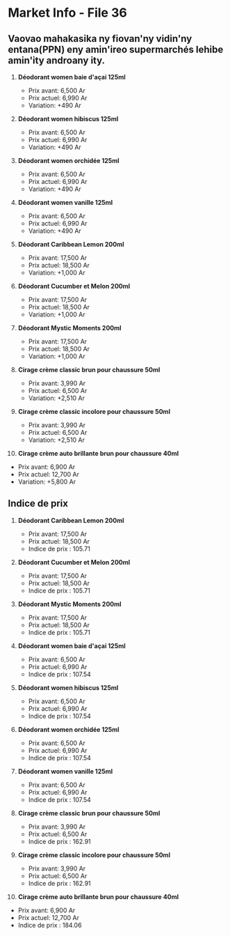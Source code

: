 # Market Info - File 36

## Vaovao mahakasika ny fiovan'ny vidin'ny entana(PPN) eny amin'ireo supermarchés lehibe amin'ity androany ity.

1. **Déodorant women baie d'açai 125ml**
   - Prix avant: 6,500 Ar
   - Prix actuel: 6,990 Ar
   - Variation: +490 Ar

2. **Déodorant women hibiscus 125ml**
   - Prix avant: 6,500 Ar
   - Prix actuel: 6,990 Ar
   - Variation: +490 Ar

3. **Déodorant women orchidée 125ml**
   - Prix avant: 6,500 Ar
   - Prix actuel: 6,990 Ar
   - Variation: +490 Ar

4. **Déodorant women vanille 125ml**
   - Prix avant: 6,500 Ar
   - Prix actuel: 6,990 Ar
   - Variation: +490 Ar

5. **Déodorant Caribbean Lemon 200ml**
   - Prix avant: 17,500 Ar
   - Prix actuel: 18,500 Ar
   - Variation: +1,000 Ar

6. **Déodorant Cucumber et Melon 200ml**
   - Prix avant: 17,500 Ar
   - Prix actuel: 18,500 Ar
   - Variation: +1,000 Ar

7. **Déodorant Mystic Moments 200ml**
   - Prix avant: 17,500 Ar
   - Prix actuel: 18,500 Ar
   - Variation: +1,000 Ar

8. **Cirage crème classic brun pour chaussure 50ml**
   - Prix avant: 3,990 Ar
   - Prix actuel: 6,500 Ar
   - Variation: +2,510 Ar

9. **Cirage crème classic incolore pour chaussure 50ml**
   - Prix avant: 3,990 Ar
   - Prix actuel: 6,500 Ar
   - Variation: +2,510 Ar

10. **Cirage crème auto brillante brun pour chaussure 40ml**
   - Prix avant: 6,900 Ar
   - Prix actuel: 12,700 Ar
   - Variation: +5,800 Ar



## Indice de prix

1. **Déodorant Caribbean Lemon 200ml**
   - Prix avant: 17,500 Ar
   - Prix actuel: 18,500 Ar
   - Indice de prix : 105.71

2. **Déodorant Cucumber et Melon 200ml**
   - Prix avant: 17,500 Ar
   - Prix actuel: 18,500 Ar
   - Indice de prix : 105.71

3. **Déodorant Mystic Moments 200ml**
   - Prix avant: 17,500 Ar
   - Prix actuel: 18,500 Ar
   - Indice de prix : 105.71

4. **Déodorant women baie d'açai 125ml**
   - Prix avant: 6,500 Ar
   - Prix actuel: 6,990 Ar
   - Indice de prix : 107.54

5. **Déodorant women hibiscus 125ml**
   - Prix avant: 6,500 Ar
   - Prix actuel: 6,990 Ar
   - Indice de prix : 107.54

6. **Déodorant women orchidée 125ml**
   - Prix avant: 6,500 Ar
   - Prix actuel: 6,990 Ar
   - Indice de prix : 107.54

7. **Déodorant women vanille 125ml**
   - Prix avant: 6,500 Ar
   - Prix actuel: 6,990 Ar
   - Indice de prix : 107.54

8. **Cirage crème classic brun pour chaussure 50ml**
   - Prix avant: 3,990 Ar
   - Prix actuel: 6,500 Ar
   - Indice de prix : 162.91

9. **Cirage crème classic incolore pour chaussure 50ml**
   - Prix avant: 3,990 Ar
   - Prix actuel: 6,500 Ar
   - Indice de prix : 162.91

10. **Cirage crème auto brillante brun pour chaussure 40ml**
   - Prix avant: 6,900 Ar
   - Prix actuel: 12,700 Ar
   - Indice de prix : 184.06

